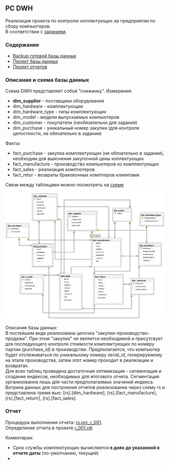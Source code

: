 ## PC DWH

Реализация проекта по контролю коплектующих на предприятии по сбору компьютеров.  
В соответствии с [заданием](https://github.com/Imato/PC_DWH/blob/master/Description/specification.md).

### Содержание 

- [Backup готовой базы данных](https://github.com/Imato/PC_DWH/tree/master/DB)
- [Проект базы данных](https://github.com/Imato/PC_DWH/tree/master/Project/PC_DWH/Database/Database)
- [Проект отчетов](https://github.com/Imato/PC_DWH/tree/master/Project/PC_DWH/RS/RS)

### Описание и схема базы данных

Схема DWH представляет собой "снежинку".
Измерения:
* **dim_supplier** - поставщики оборудования
* dim_hardware - комплектующие
* dim_hardware_type - типы комплектующих
* dim_model - модели выпускаемых компьютеров
* dim_customer - покупатели (необязательно для задания)
* dim_purchase - уникальный номер закупки (для контроля целостности, не обязательно в задании)

Факты:
* fact_purchase - закупка комплектующих (не обязательно в задании), необходим для выяснения закупочной цены коплектующих
* fact_manufacture - производство компьютеров из комплектующих
* fact_sales - реализация комптютеров
* fact_retur - возвраты браковонных комптюров клиентами

Связи между таблицами можно посмотреть на [схеме](https://github.com/Imato/PC_DWH/blob/master/Description/Pic/pic_001.png)

![pic 001](https://github.com/Imato/PC_DWH/blob/master/Description/Pic/pic_001.png)

Описание базы данных:  
В постейшем виде реализована цепочка "закупки-производство-продажи". При этом "закупка" не является необходимой и присутсвует для последующего контроля стоимости комплектующих по номеру партии (purchase_id) в производстве. Предполагается, что компьютер будет отслеживаться по уникальному номеру serial_id, генерируемому на этапе производства, затем этот номер проходит в реализации и возвратах.  
Для всех таблиц проведена достаточная оптимизация - сегментация и создание индексов, необходимых для итогового отчета. Сегментация организованна лишь для части предполагаемых значений индекса.  
Витрина данных для построения отчетов реализованна через схему rs и представлена тремя вью: [rs].[dim_hardware], [rs].[fact_manufacture], [rs].[fact_return], [rs].[fact_sales].  

### Отчет

Процедура выполнения отчета: [rs.prc_r_001](https://github.com/Imato/PC_DWH/blob/master/Project/PC_DWH/Database/Database/Procedures/rs/prc_r_001.sql).  
Определение отчета в проекте [r_001.rdl](https://github.com/Imato/PC_DWH/blob/master/Project/PC_DWH/RS/RS/r_001.rdl).   

Коментарии:   
- Срок службы комплектующих вычисляется **в днях до указанной в отчете даты** (по-умолчанию, текущей)
- 



